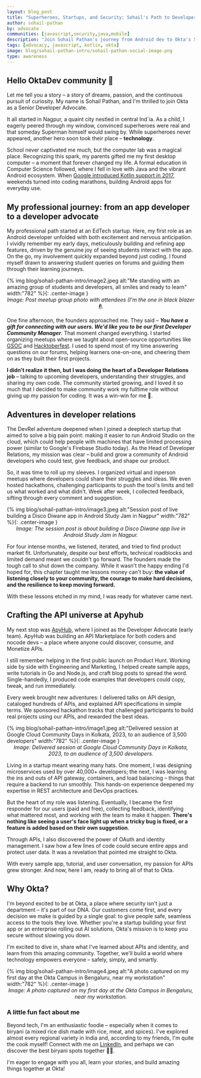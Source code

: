 ```yaml
---
layout: blog_post
title: "Superheroes, Startups, and Security: Sohail's Path to Developer Advocacy at Okta"
author: sohail-pathan
by: advocate
communities: [javascript,security,java,mobile]
description: "Join Sohail Pathan's journey from Android dev to Okta's Sr. Developer Advocate. Discover his passion for tech, DevRel, APIs, and community building."
tags: [advocacy, javascript, kotlin, okta]
image: blog/sohail-pathan-intro/sohail-pathan-social-image.png
type: awareness
---
```


## Hello OktaDev community 👋

Let me tell you a story – a story of dreams, passion, and the continuous pursuit of curiosity. My name is Sohail Pathan, and I'm thrilled to join Okta as a Senior Developer Advocate. 

It all started in Nagpur, a quaint city nestled in central Ind`ia. As a child, I eagerly peered through my window, convinced superheroes were real and that someday Superman himself would swing by. While superheroes never appeared, another hero soon took their place – **technology**.

School never captivated me much, but the computer lab was a magical place. Recognizing this spark, my parents gifted me my first desktop computer – a moment that forever changed my life. A formal education in Computer Science followed, where I fell in love with Java and the vibrant Android ecosystem. When [Google introduced Kotlin support in 2017](https://android-developers.googleblog.com/2017/05/android-announces-support-for-kotlin.html), weekends turned into coding marathons, building Android apps for everyday use.

## My professional journey: from an app developer to a developer advocate

My professional path started at an EdTech startup. Here, my first role as an Android developer unfolded with both excitement and nervous anticipation. I vividly remember my early days, meticulously building and refining app features, driven by the genuine joy of seeing students interact with the app. On the go, my involvement quickly expanded beyond just coding. I found myself drawn to answering student queries on forums and guiding them through their learning journeys.

{% img blog/sohail-pathan-intro/image2.jpeg alt:"Me standing with an amazing group of students and developers, all smiles and ready to learn" width:"782" %}{: .center-image }
<cite style="display: block; text-align: center;">Image: Post meetup group photo with attendees (I'm the one in black blazer 🕴️).</cite>

One fine afternoon, the founders approached me. They said – ***You have a gift for connecting with our users. We'd like you to be our first Developer Community Manager**.* That moment changed everything. I started organizing meetups where we taught about open-source opportunities like [GSOC](https://summerofcode.withgoogle.com/) and [Hacktoberfest](https://hacktoberfest.com/). I used to spend most of my time answering questions on our forums, helping learners one-on-one, and cheering them on as they built their first projects.

**I didn't realize it then, but I was doing the heart of a Developer Relations job** – talking to upcoming developers, understanding their struggles, and sharing my own code. The community started growing, and I loved it so much that I decided to make community work my fulltime role without giving up my passion for coding. It was a win-win for me 🎉.

## Adventures in developer relations

The DevRel adventure deepened when I joined a deeptech startup that aimed to solve a big pain point: making it easier to run Android Studio on the cloud, which could help people with machines that have limited processing power (similar to Google's Firebase Studio today). As the Head of Developer Relations, my mission was clear – build and grow a community of Android developers who could test, give feedback, and shape our product.

So, it was time to roll up my sleeves. I organized virtual and inperson meetups where developers could share their struggles and ideas. We even hosted hackathons, challenging participants to push the tool's limits and tell us what worked and what didn't. Week after week, I collected feedback, sifting through every comment and suggestion.

{% img blog/sohail-pathan-intro/image3.jpeg alt:"Session post of live building a Disco Diwane app in Android Study Jam in Nagpur" width:"782" %}{: .center-image }
<cite style="display: block; text-align: center;">Image: The session post is about building a Disco Diwane app live in Android Study Jam in Nagpur.</cite>

For four intense months, we listened, iterated, and tried to find product market fit. Unfortunately, despite our best efforts, technical roadblocks and limited demand meant we couldn't go forward. The founders made the tough call to shut down the company. While it wasn't the happy ending I'd hoped for, this chapter taught me lessons money can't buy: **the value of listening closely to your community, the courage to make hard decisions, and the resilience to keep moving forward.**

With these lessons etched in my mind, I was ready for whatever came next.

## Crafting the API universe at Apyhub

My next stop was [ApyHub](https://apyhub.com), where I joined as the Developer Advocate (early team). ApyHub was building an API Marketplace for both coders and nocode devs – a place where anyone could discover, consume, and Monetize APIs.

I still remember helping in the first public launch on Product Hunt. Working side by side with Engineering and Marketing, I helped create sample apps, write tutorials in Go and Node.js, and craft blog posts to spread the word. Single-handedly, I produced code examples that developers could copy, tweak, and run immediately.

Every week brought new adventures: I delivered talks on API design, cataloged hundreds of APIs, and explained API specifications in simple terms. We sponsored hackathon tracks that challenged participants to build real projects using our APIs, and rewarded the best ideas.

{% img blog/sohail-pathan-intro/image1.jpeg alt:"Delivered session at Google Cloud Community Days in Kolkata, 2023, to an audience of 3,500 developers" width:"782" %}{: .center-image }
<cite style="display: block; text-align: center;">Image: Delivered session at Google Cloud Community Days in Kolkata, 2023, to an audience of 3,500 developers.</cite>

Living in a startup meant wearing many hats. One moment, I was designing microservices used by over 40,000+ developers; the next, I was learning the ins and outs of API gateway, containers, and load balancing – things that require a backend to run smoothly. This hands-on experience deepened my expertise in REST architecture and DevOps practices.

But the heart of my role was listening. Eventually, I became the first responder for our users (paid and free), collecting feedback, identifying what mattered most, and working with the team to make it happen. **There's nothing like seeing a user's face light up when a tricky bug is fixed, or a feature is added based on their own suggestion**.

Through APIs, I also discovered the power of OAuth and identity management. I saw how a few lines of code could secure entire apps and protect user data. It was a revelation that pointed me straight to Okta.

With every sample app, tutorial, and user conversation, my passion for APIs grew stronger. And now, here I am, ready to bring all of that to Okta.

## Why Okta?

I'm beyond excited to be at Okta, a place where security isn't just a department – it's part of our DNA. Our customers come first, and every decision we make is guided by a single goal: to give people safe, seamless access to the tools they love. Whether you're a startup building your first app or an enterprise rolling out AI solutions, Okta's mission is to keep you secure without slowing you down.

I'm excited to dive in, share what I've learned about APIs and identity, and learn from this amazing community. Together, we'll build a world where technology empowers everyone – safely, simply, and smartly.

{% img blog/sohail-pathan-intro/image4.jpeg alt:"A photo captured on my first day at the Okta Campus in Bengaluru, near my workstation" width:"782" %}{: .center-image }
<cite style="display: block; text-align: center;">Image: A photo captured on my first day at the Okta Campus in Bengaluru, near my workstation.</cite>

### A little fun fact about me

Beyond tech, I'm an enthusiastic foodie – especially when it comes to biryani (a mixed rice dish made with rice, meat, and spices). I've explored almost every regional variety in India and, according to my friends, I'm quite the cook myself\! Connect with me on [LinkedIn](https://linkedin.com/in/iamspathan), and perhaps we can discover the best biryani spots together 🍗🎉.

I'm eager to engage with you all, learn your stories, and build amazing things together at Okta\!

